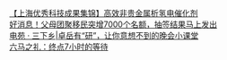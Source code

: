   
[【上海优秀科技成果集锦】高效非贵金属析氢电催化剂](http://www.dianyue.me/archives/718/ttah7ud47f2j6lz9/)  
[好消息！父母团聚移民突增7000个名额，抽签结果马上发出](http://www.dianyue.me/archives/337/u7bf1m1y1nsmzhdb/)  
[电苑 · 三下乡|卓岳有“研”，让你意想不到的晚会小课堂](http://www.dianyue.me/archives/915/moo4lnl1w77oh4tk/)  
[六马之礼：终点7小时的等待](http://www.dianyue.me/archives/025/qeguimpg5nn44s32/)